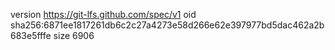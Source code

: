 version https://git-lfs.github.com/spec/v1
oid sha256:6871ee1817261db6c2c27a4273e58d266e62e397977bd5dac462a2b683e5fffe
size 6906
